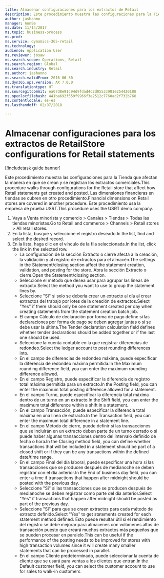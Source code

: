 ```yaml
--- 
title: Almacenar configuraciones para los extractos de Retail
description: Este procedimiento muestra las configuraciones para la Tienda que afectan la manera en que se crean y se registran los extractos comerciales.
author: jashanno
manager: AnnBe
ms.date: 11/14/2017
ms.topic: business-process
ms.prod: 
ms.service: dynamics-365-retail
ms.technology: 
audience: Application User
ms.reviewer: josaw
ms.search.scope: Operations, Retail
ms.search.region: Global
ms.search.industry: Retail
ms.author: jashanno
ms.search.validFrom: 2016-06-30
ms.dyn365.ops.version: AX 7.0.0
ms.translationtype: HT
ms.sourcegitcommit: ea07d8e91c94d9fdad4c2d05533981e254420188
ms.openlocfilehash: 441ba692f559f9966f3e2512c7760ad2f732b768
ms.contentlocale: es-es
ms.lasthandoff: 02/07/2018

---
```

# <a name="store-configurations-for-retail-statements"></a><span data-ttu-id="0f9ed-103">Almacenar configuraciones para los extractos de Retail</span><span class="sxs-lookup"><span data-stu-id="0f9ed-103">Store configurations for Retail statements</span></span>

[!include[task guide banner](../includes/task-guide-banner.md)]

<span data-ttu-id="0f9ed-104">Este procedimiento muestra las configuraciones para la Tienda que afectan la manera en que se crean y se registran los extractos comerciales.</span><span class="sxs-lookup"><span data-stu-id="0f9ed-104">This procedure walks through configurations for the Retail store that affect how Retail statements get created and posted.</span></span> <span data-ttu-id="0f9ed-105">Las dimensiones financieras en tiendas se cubren en otro procedimiento.</span><span class="sxs-lookup"><span data-stu-id="0f9ed-105">Financial dimensions on Retail stores are covered in another procedure.</span></span> <span data-ttu-id="0f9ed-106">Este procedimiento usa la empresa de prueba USRT.</span><span class="sxs-lookup"><span data-stu-id="0f9ed-106">This procedure uses the USRT demo company.</span></span>

1. <span data-ttu-id="0f9ed-107">Vaya a Venta minorista y comercio > Canales > Tiendas > Todas las tiendas minoristas.</span><span class="sxs-lookup"><span data-stu-id="0f9ed-107">Go to Retail and commerce > Channels > Retail stores > All retail stores.</span></span>
2. <span data-ttu-id="0f9ed-108">En la lista, busque y seleccione el registro deseado.</span><span class="sxs-lookup"><span data-stu-id="0f9ed-108">In the list, find and select the desired record.</span></span>
3. <span data-ttu-id="0f9ed-109">En la lista, haga clic en el vínculo de la fila seleccionada.</span><span class="sxs-lookup"><span data-stu-id="0f9ed-109">In the list, click the link in the selected row.</span></span>
    * <span data-ttu-id="0f9ed-110">La configuración de la sección Extracto o cierre afecta a la creación, la validación y al registro de extractos para el almacén.</span><span class="sxs-lookup"><span data-stu-id="0f9ed-110">The settings in the Statement/closing section affect the statement creation, validation, and posting for the store.</span></span>  <span data-ttu-id="0f9ed-111">Abra la sección Extracto o cierre.</span><span class="sxs-lookup"><span data-stu-id="0f9ed-111">Open the Statement/closing section.</span></span>  
    * <span data-ttu-id="0f9ed-112">Seleccione el método que desea usar para agrupar las líneas de extracto.</span><span class="sxs-lookup"><span data-stu-id="0f9ed-112">Select the method you want to use to group the statement lines by.</span></span>  
    * <span data-ttu-id="0f9ed-113">Seleccione "Sí" si solo se debería crear un extracto al día al crear extractos del trabajo por lotes de la creación de extractos.</span><span class="sxs-lookup"><span data-stu-id="0f9ed-113">Select "Yes" if there should only be one statement created per day when creating statements from the statement creation batch job.</span></span>  
    * <span data-ttu-id="0f9ed-114">El campo Cálculo de declaración por forma de pago define si las declaraciones por forma de pago se deben agregar juntas o si se debe usar la última.</span><span class="sxs-lookup"><span data-stu-id="0f9ed-114">The Tender declaration calculation field defines whether tender declarations should be added together or if the last one should be used.</span></span>  
    * <span data-ttu-id="0f9ed-115">Seleccione la cuenta contable en la que registrar diferencias de redondeo.</span><span class="sxs-lookup"><span data-stu-id="0f9ed-115">Select the ledger account to post rounding differences into.</span></span>  
    * <span data-ttu-id="0f9ed-116">En el campo de diferencias de redondeo máxima, puede especificar la diferencia de redondeo máxima permitida.</span><span class="sxs-lookup"><span data-stu-id="0f9ed-116">In the Maximum rounding difference field, you can enter the maximum rounding difference allowed.</span></span>  
    * <span data-ttu-id="0f9ed-117">En el campo Registro, puede especificar la diferencia de registro total máxima permitida para un extracto.</span><span class="sxs-lookup"><span data-stu-id="0f9ed-117">In the Posting field, you can enter the maximum total posting difference allowed for a statement.</span></span>  
    * <span data-ttu-id="0f9ed-118">En el campo Turno, puede especificar la diferencia total máxima dentro de un turno en un extracto.</span><span class="sxs-lookup"><span data-stu-id="0f9ed-118">In the Shift field, you can enter the maximum total difference within a shift in a statement.</span></span>  
    * <span data-ttu-id="0f9ed-119">En el campo Transacción, puede especificar la diferencia total máxima en una línea de extracto.</span><span class="sxs-lookup"><span data-stu-id="0f9ed-119">In the Transaction field, you can enter the maximum total difference in a statement line.</span></span>  
    * <span data-ttu-id="0f9ed-120">En el campo Método de cierre, puede definir si las transacciones que se incluirán en un extracto deben parte de un turno cerrado o si puede haber algunas transacciones dentro del intervalo definido de fecha o hora.</span><span class="sxs-lookup"><span data-stu-id="0f9ed-120">In the Closing method field, you can define whether transactions that will be included in a statement should be part of a closed shift or if they can be any transactions within the defined date/time range.</span></span>  
    * <span data-ttu-id="0f9ed-121">En el campo Final del día laboral, puede especificar una hora si las transacciones que se producen después de medianoche se deben registrar con el día anterior.</span><span class="sxs-lookup"><span data-stu-id="0f9ed-121">In the End of business day field, you can enter a time if transactions that happen after midnight should be posted with the previous day.</span></span>  
    * <span data-ttu-id="0f9ed-122">Seleccione "Sí" si las transacciones que se producen después de medianoche se deben registrar como parte del día anterior.</span><span class="sxs-lookup"><span data-stu-id="0f9ed-122">Select "Yes" if transactions that happen after midnight should be posted as part of the previous day.</span></span>  
    * <span data-ttu-id="0f9ed-123">Seleccione "Sí" para que se creen extractos para cada método de extracto definido.</span><span class="sxs-lookup"><span data-stu-id="0f9ed-123">Select "Yes" to get statements created for each statement method defined.</span></span> <span data-ttu-id="0f9ed-124">Esto puede resultar útil si el rendimiento del registro se debe mejorar para almacenes con volúmenes altos de transacción puesto que creará muchos extractos más pequeños que se pueden procesar en paralelo.</span><span class="sxs-lookup"><span data-stu-id="0f9ed-124">This can be useful if the performance of the posting needs to be improved for stores with high transaction volumes since it will create many smaller statements that can be processed in parallel.</span></span>  
    * <span data-ttu-id="0f9ed-125">En el campo Cliente predeterminado, puede seleccionar la cuenta de cliente que se usará para ventas a los clientes que entran.</span><span class="sxs-lookup"><span data-stu-id="0f9ed-125">In the Default customer field, you can select the customer account to use for sales to walk-in customers.</span></span>  


